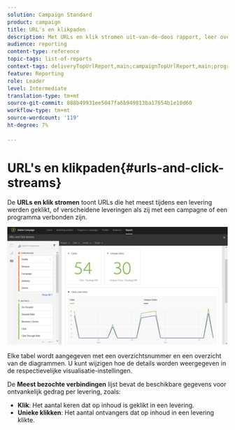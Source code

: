 ```yaml
---
solution: Campaign Standard
product: campaign
title: URL's en klikpaden
description: Met URLs en klik stromen uit-van-de-doos rapport, leer over het succes van URLs in uw leveringen.
audience: reporting
content-type: reference
topic-tags: list-of-reports
context-tags: deliveryTopUrlReport,main;campaignTopUrlReport,main;programTopUrlReport,main
feature: Reporting
role: Leader
level: Intermediate
translation-type: tm+mt
source-git-commit: 088b49931ee5047fa6b949813ba17654b1e10d60
workflow-type: tm+mt
source-wordcount: '119'
ht-degree: 7%

---
```



# URL&#39;s en klikpaden{#urls-and-click-streams}

De **URLs en klik stromen** toont URLs die het meest tijdens een levering werden geklikt, of verscheidene leveringen als zij met een campagne of een programma verbonden zijn.

![](assets/delivery_reports_8.png)

Elke tabel wordt aangegeven met een overzichtsnummer en een overzicht van de diagrammen. U kunt wijzigen hoe de details worden weergegeven in de respectievelijke visualisatie-instellingen.

De **Meest bezochte verbindingen** lijst bevat de beschikbare gegevens voor ontvankelijk gedrag per levering, zoals:

* **Klik**: Het aantal keren dat op inhoud is geklikt in een levering.
* **Unieke klikken**: Het aantal ontvangers dat op inhoud in een levering klikte.

